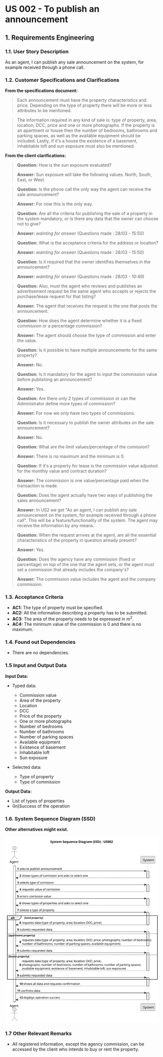 # US 002 - To publish an announcement

## 1. Requirements Engineering

### 1.1. User Story Description

As an agent, I can publish any sale announcement on the system, for
example received through a phone call.

### 1.2. Customer Specifications and Clarifications

**From the specifications document:**

> Each announcement must have the property characteristics and price. Depending on the type of property there will be
> more or less attributes to be mentioned.


> The information required in any kind of sale is: type of property, area, location, DCC, price and one or more
> photographs. If the property is an apartment or house then the number of bedrooms, bathrooms and parking spaces, as
> well
> as the available equipment should be included. Lastly, if it's a house the existence of a basement, inhabitable loft
> and
> sun exposure must also be mentioned.



**From the client clarifications:**

> **Question:** How is the sun exposure evaluated?
>
> **Answer:** Sun exposure will take the following values: North, South, East, or West.

> **Question:** Is the phone call the only way the agent can receive the sale announcement?
>
> **Answer:** For now this is the only way.

> **Question:** Are all the criteria for publishing the sale of a property in the system mandatory, or is there any data
> that the owner can choose not to give?
>
> **Answer:** *wainting for answer* (Questions made : 28/03 - 15:50)

> **Question:** What is the acceptance criteria for the address or location?
>
> **Answer:** *wainting for answer* (Questions made : 28/03 - 15:50)

> **Question:** Is it required that the owner identifies themselves in the announcement?
>
> **Answer:** *wainting for answer* (Questions made : 28/03 - 10:49)

> **Question:** Also, must the agent who reviews and publishes an advertisement request be the same agent who accepts or
> rejects the purchase/lease request for that listing?
>
> **Answer:** The agent that receives the request is the one that posts the announcement.

> **Question:** How does the agent determine whether it is a fixed commission or a percentage commission?
>
> **Answer:** The agent should choose the type of commission and enter the value.


> **Question:** Is it possible to have multiple announcements for the same property?
>
> **Answer:** No.

> **Question:** Is it mandatory for the agent to input the commission value before publishing an announcement?
>
>  **Answer:** Yes.

> **Question:**  Are there only 2 types of commission or can the Administrator define more types of commission?
>
> **Answer:** For now we only have two types of commissions.

> **Question:** Is it necessary to publish the owner attributes on the sale announcement?
>
> **Answer:** No.

> **Question:**  What are the limit values/percentage of the comission? 
>
> **Answer:** There is no maximum and the minimum is 0. 

> **Question:** If it's a property for lease is the commission value adjusted for the monthly value and contract duration? 
>
> **Answer:** The commission is one value/percentage paid when the transaction is made.

> **Question:** Does the agent actually have two ways of publishing the sales announcement?
> 
> **Answer:** In US2 we get "As an agent, I can publish any sale announcement on the system, for example received through a phone call". This will be a feature/functionality of the system. The agent may receive the information by any means.

> **Question:** When the request arrives at the agent, are all the essential characteristics of the property in question already present?
> 
> **Answer:** Yes.

>**Question:** Does the agency have any commission (fixed or percentage) on top of the one that the agent sets, or the agent must set a commission that already includes the company's?
> 
> **Answer:** The commission value includes the agent and the company commission.
>




### 1.3. Acceptance Criteria

* **AC1:** The type of property must be specified.
* **AC2:** All the information describing a property has to be submitted.
* **AC3:** The area of the property needs to be expressed in m<sup>2</sup>.
* **AC4:** The minimum value of the commission is 0 and there is no maximum.

### 1.4. Found out Dependencies

* There are no dependencies.

### 1.5 Input and Output Data

**Input Data:**

* Typed data:
    * Commission value
    * Area of the property
    * Location
    * DCC
    * Price of the property
    * One or more photographs
    * Number of bedrooms
    * Number of bathrooms
    * Number of parking spaces
    * Available equipment
    * Existence of basement
    * Inhabitable loft
    * Sun exposure

* Selected data:
    * Type of property
    * Type of commission

**Output Data:**

* List of types of properties
* (In)Success of the operation

### 1.6. System Sequence Diagram (SSD)

**Other alternatives might exist.**

![System Sequence Diagram (SSD)](svg/us002-system-sequence-diagram.svg)

### 1.7 Other Relevant Remarks

* All registered information, except the agency commission, can be accessed by the client who intends to
  buy or rent the property.